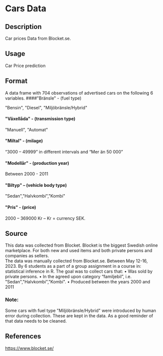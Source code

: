 # Cars Data 
 ## Description 
  Car prices Data from Blocket.se.  
 ## Usage 
  Car Price prediction 
 ## Format 
  A data frame with 704 observations of advertised cars on the following 6 variables. 
 ####"Bränsle" - (fuel type) 
 
  "Bensin", "Diesel", "Miljöbränsle/Hybrid" 
  
 #### "Växellåda" - (transmission type) 
 
  "Manuell", "Automat" 
 
  
 #### "Miltal" - (milage) 
  “3000 – 49999” in different intervals and “Mer än 50 000” 
 
 #### "Modellår" - (production year) 
  Between 2000 - 2011   
 #### "Biltyp" – (vehicle body type) 
  "Sedan","Halvkombi","Kombi" 
  
 #### "Pris" - (price) 
  2000 – 369000 Kr – Kr = currency SEK. 
 ## Source 
  This data was collected from Blocket. Blocket is the biggest Swedish online marketplace. For both new and used items and both private persons and companies as sellers.  
  The data was manually collected from Blocket.se. Between May 12-16, 2023. By 6 students as a part of a group assignment in a course in: statistical inference in R. 
  The goal was to collect cars that: 
  •	Was sold by private persons. 
  •	In the agreed upon category “familjebil”, i.e. "Sedan","Halvkombi","Kombi". 
  •	Produced between the years 2000 and 2011 
 ### Note:  
  Some cars with fuel type "Miljöbränsle/Hybrid" were introduced by human error during collection. 
  These are kept in the data. As a good reminder of that data needs to be cleaned.  
 
 ## References 
  https://www.blocket.se/ 

